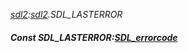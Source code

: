 _[sdl2](../../modules/sdl2/sdl2-module.md):[sdl2](../../modules/sdl2/sdl2-module.md).SDL\_LASTERROR_
##### Const SDL\_LASTERROR:[SDL_errorcode](../../modules/sdl2/sdl2-sdl_errorcode.md)
